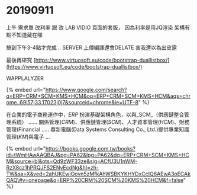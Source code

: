 # 20190911

上午 需求單 改利率 跟 改 LAB VIDIO 頁面的套版， 因為利率是用JQ渲染 架構有點不知道藏在哪

搞到下午3-4點才完成 .. SERVER 上傳編譯還會DELATE 害我還以為出皮露

最後再研究 [https://www.virtuosoft.eu/code/bootstrap-duallistbox/](https://www.virtuosoft.eu/code/bootstrap-duallistbox/)

WAPPLALYZER

{% embed url="https://www.google.com/search?q=ERP+CRM+SCM+KMS+HCM&oq=ERP+CRM+SCM+KMS+HCM&aqs=chrome..69i57j33.17023j0j7&sourceid=chrome&ie=UTF-8" %}

 在企業的電子商務運作中，_ERP_ 扮演基礎架構角色，以與_SCM_（供應鏈整合管理系統） ...... 關係管理\(_CRM_\)、供應鏈管理\(_SCM_\)、人才資本管理\(_HCM_\)、財務管理\(Financial ..... 鼎新電腦\(Data Systems Consulting Co., Ltd.\)提供專業知識管理\(_KM_\)與電子 ...

{% embed url="https://books.google.com.tw/books?id=tWmHAwAAQBAJ&pg=PA62&lpg=PA62&dq=ERP+CRM+SCM+KMS+HCM&source=bl&ots=Qd9zWF33ze&sig=ACfU3U1nWM-RzX8cz1hPRQJFS2ENvEcdNg&hl=zh-TW&sa=X&ved=2ahUKEwiOovn5zMfkAhWSBKYKHYDxCcIQ6AEwA3oECAkQAQ\#v=onepage&q=ERP%20CRM%20SCM%20KMS%20HCM&f=false" %}



